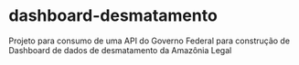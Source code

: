 # dashboard-desmatamento

Projeto para consumo de uma API do Governo Federal para construção de Dashboard de dados de desmatamento da Amazônia Legal

